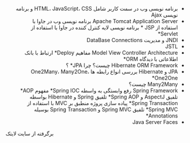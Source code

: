<div dir="rtl">

* برنامه نویسی وب در سمت کاربر شامل HTML، JavaScript، CSS و برنامه نویسی Ajax
* Apache Tomcat Application Server
برنامه نویسی وب در جاوا با استفاده از JSP * 
برنامه نویسی لایه کنترل کننده در جاوا با استفاده از Servlet* 
* JNDI و مدیریت DataBase Connections
* JSTL
* Model View Controller Architecture
مفاهیم Deploy* 
ارتباط با بانک اطلاعاتی با دیدگاه ORM* 
* Hibernate ORM Framework چیست؟
چرا JPA* ؟
* JPA و Hibernate
بررسی انواع رابطه ها One2Many، Many2One، One2One* 
* Many2Many چیست؟
* Spring Framework
رفع وابستگی به واسطه Spring IOC* 
مفهوم AOP* 
تلفیق AspectJ و Spring AOP* 
تلفیق Spring و Hibernate بواسطه Spring Transaction* 
پیاده سازی پروژه منطبق بر MVC با استفاده از Spring MVC* 
تلفیق Spring MVC و Spring Transaction بوسیله Annotations* 
* Java Server Faces
</div>
برگرفته از سایت لایتک
